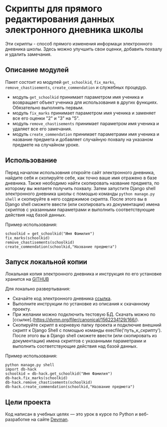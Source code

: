 # Скрипты для прямого редактирования данных электронного дневника школы

Эти скрипты - способ прямого изменения информаци электронного дневника школы. Здесь можно улучшить свои оценки, добавить похвалу и удалить замечания.

## Описание модулей

Пакет состоит из модулей `get_schoolkid`, `fix_marks`, `remove_chastisements`, `create_commendation` и служебных процедур.

- модуль `get_schoolkid` принимает параметром имя ученика и возвращает объект ученика для использования в других функциях. Обязательно выполнять первым.
- модуль `fix_marks` принимает параметром имя ученика и заменяет все его оценки "2" и "3" на "5".
- модуль `remove_chastisements` принимает параметром имя ученика и удаляет все его замечания.
- модуль `create_commendation` принимает параметрами имя ученика и название предмета и добавляет случайную похвалу на указаном предмете на случайном уроке.

## Использование

Перед началом использовния откройте сайт электронного дневника, найдите себя и скопируйте себе, как точно ваше имя отражено в базе дневника. Также неободимо найти скопировать название предмета, по которому вы желаете получить похвалу. Затем запустите Django shell электронного дневника школы с помощью команды ```python manage.py shell``` и скопируйте в него содержимое скрипта. После этого вы в Django shell сможете ввести (или скопировать из документации) имена скриптов с указанными параметрами и выполнить соответствующие действия над базой данных.

Пример использования:
```
schoolkid = get_schoolkid("Имя Фамилия")
fix_marks(schoolkid)
remove_chastisements(schoolkid)
create_commendation(schoolkid,"Название предмета")
```


## Запуск локальной копии

Локальная копия электронного дневника и инструкция по его установке хранится на [GITHUB](https://github.com/devmanorg/e-diary/tree/master)

Для локально развертывания:

- Скачайте код электронного дневника [ссылка](https://github.com/devmanorg/e-diary/tree/master).
- Выполните инструкции по установке из описания к скачанному проекту.
- При желании можно подключить тестовую БД. Скачать можно по [ссылке].(https://dvmn.org/filer/canonical/1562234129/166/).
- Скопируйте скрипт в корневую папку проекта и  подключие внешний скрипт к Django Shell с помощью команды execfile('путь_к_скрипту'). После этого вы в Django shell сможете ввести (или скопировать из документации) имена скриптов с указанными параметрами и выполнить соответствующие действия над базой данных.

Пример использования:
```
python manage.py shell
import db-hack
schoolkid = db-hack.get_schoolkid("Имя Фамилия")
db-hack.fix_marks(schoolkid)
db-hack.remove_chastisements(schoolkid)
db-hack.create_commendation(schoolkid,"Название предмета")
```


## Цели проекта

Код написан в учебных целях — это урок в курсе по Python и веб-разработке на сайте [Devman](https://dvmn.org).

